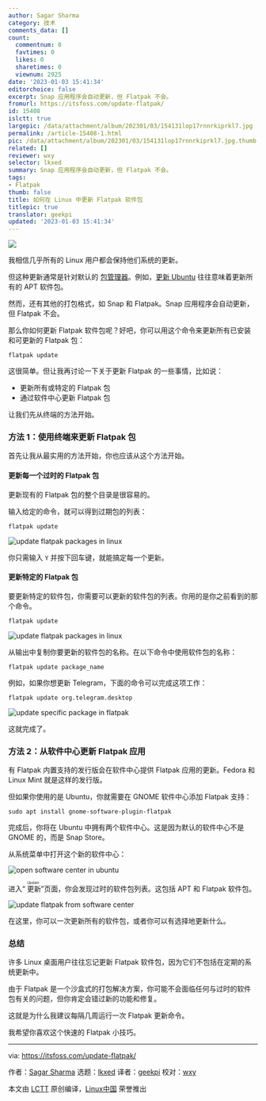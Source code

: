 ```yaml
---
author: Sagar Sharma
category: 技术
comments_data: []
count:
  commentnum: 0
  favtimes: 0
  likes: 0
  sharetimes: 0
  viewnum: 2925
date: '2023-01-03 15:41:34'
editorchoice: false
excerpt: Snap 应用程序会自动更新，但 Flatpak 不会。
fromurl: https://itsfoss.com/update-flatpak/
id: 15408
islctt: true
largepic: /data/attachment/album/202301/03/154131lop17rnnrkiprkl7.jpg
permalink: /article-15408-1.html
pic: /data/attachment/album/202301/03/154131lop17rnnrkiprkl7.jpg.thumb.jpg
related: []
reviewer: wxy
selector: lkxed
summary: Snap 应用程序会自动更新，但 Flatpak 不会。
tags:
- Flatpak
thumb: false
title: 如何在 Linux 中更新 Flatpak 软件包
titlepic: true
translator: geekpi
updated: '2023-01-03 15:41:34'
---
```


![](/data/attachment/album/202301/03/154131lop17rnnrkiprkl7.jpg)


我相信几乎所有的 Linux 用户都会保持他们系统的更新。


但这种更新通常是针对默认的 [包管理器](https://itsfoss.com/package-manager/)。例如，[更新 Ubuntu](https://itsfoss.com/update-ubuntu/) 往往意味着更新所有的 APT 软件包。


然而，还有其他的打包格式，如 Snap 和 Flatpak。Snap 应用程序会自动更新，但 Flatpak 不会。


那么你如何更新 Flatpak 软件包呢？好吧，你可以用这个命令来更新所有已安装和可更新的 Flatpak 包：



```
flatpak update

```

这很简单。但让我再讨论一下关于更新 Flatpak 的一些事情，比如说：


* 更新所有或特定的 Flatpak 包
* 通过软件中心更新 Flatpak 包


让我们先从终端的方法开始。


### 方法 1：使用终端来更新 Flatpak 包


首先让我从最实用的方法开始，你也应该从这个方法开始。


#### 更新每一个过时的 Flatpak 包


更新现有的 Flatpak 包的整个目录是很容易的。


输入给定的命令，就可以得到过期包的列表：



```
flatpak update

```

![update flatpak packages in linux](/data/attachment/album/202301/03/154134vwxbzv9non79owx5.png)


你只需输入 `Y` 并按下回车键，就能搞定每一个更新。


#### 更新特定的 Flatpak 包


要更新特定的软件包，你需要可以更新的软件包的列表。你用的是你之前看到的那个命令。



```
flatpak update

```

![update flatpak packages in linux](/data/attachment/album/202301/03/154134vwxbzv9non79owx5.png)


从输出中复制你要更新的软件包的名称。在以下命令中使用软件包的名称：



```
flatpak update package_name

```

例如，如果你想更新 Telegram，下面的命令可以完成这项工作：



```
flatpak update org.telegram.desktop

```

![update specific package in flatpak](/data/attachment/album/202301/03/154134nk1u5l9o1kmw1him.png)


这就完成了。


### 方法 2：从软件中心更新 Flatpak 应用


有 Flatpak 内置支持的发行版会在软件中心提供 Flatpak 应用的更新。Fedora 和 Linux Mint 就是这样的发行版。


但如果你使用的是 Ubuntu，你就需要在 GNOME 软件中心添加 Flatpak 支持：



```
sudo apt install gnome-software-plugin-flatpak

```

完成后，你将在 Ubuntu 中拥有两个软件中心。这是因为默认的软件中心不是 GNOME 的，而是 Snap Store。


从系统菜单中打开这个新的软件中心：


![open software center in ubuntu](/data/attachment/album/202301/03/154135z7600a3okhrnj3ck.png)


进入“<ruby> 更新 <rt>  Update </rt></ruby>”页面，你会发现过时的软件包列表。这包括 APT 和 Flatpak 软件包。


![update flatpak from software center](/data/attachment/album/202301/03/154135s1kbbeex4jk7jvji.png)


在这里，你可以一次更新所有的软件包，或者你可以有选择地更新什么。


### 总结


许多 Linux 桌面用户往往忘记更新 Flatpak 软件包，因为它们不包括在定期的系统更新中。


由于 Flatpak 是一个沙盒式的打包解决方案，你可能不会面临任何与过时的软件包有关的问题，但你肯定会错过新的功能和修复。


这就是为什么我建议每隔几周运行一次 Flatpak 更新命令。


我希望你喜欢这个快速的 Flatpak 小技巧。




---


via: <https://itsfoss.com/update-flatpak/>


作者：[Sagar Sharma](https://itsfoss.com/author/sagar/) 选题：[lkxed](https://github.com/lkxed) 译者：[geekpi](https://github.com/geekpi) 校对：[wxy](https://github.com/wxy)


本文由 [LCTT](https://github.com/LCTT/TranslateProject) 原创编译，[Linux中国](https://linux.cn/) 荣誉推出